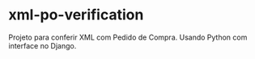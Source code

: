 # xml-po-verification
Projeto para conferir XML com Pedido de Compra. Usando Python com interface no Django.
